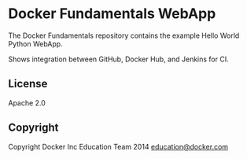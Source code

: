 Docker Fundamentals WebApp
==========================

The Docker Fundamentals repository contains the example Hello World Python WebApp.

Shows integration between GitHub, Docker Hub, and Jenkins for CI.

## License

Apache 2.0

## Copyright

Copyright Docker Inc Education Team 2014 <education@docker.com>
